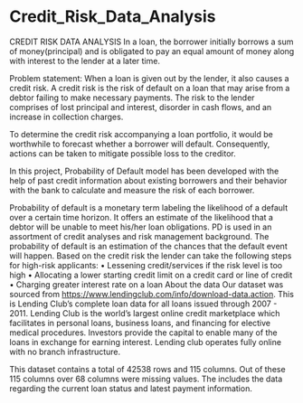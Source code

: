 # Credit_Risk_Data_Analysis

CREDIT RISK DATA ANALYSIS
In a loan, the borrower initially borrows a sum of money(principal) and is obligated to pay an equal amount of money along with interest to the lender at a later time.

Problem statement: When a loan is given out by the lender, it also causes a credit risk. A credit risk is the risk of default on a loan that may arise from a debtor failing to make necessary payments. The risk to the lender comprises of lost principal and interest, disorder in cash flows, and an increase in collection charges.

To determine the credit risk accompanying a loan portfolio, it would be worthwhile to forecast whether a borrower will default. Consequently, actions can be taken to mitigate possible loss to the creditor.

In this project, Probability of Default model has been developed with the help of past credit information about existing borrowers and their behavior with the bank to calculate and measure the risk of each borrower.

Probability of default is a monetary term labeling the likelihood of a default over a certain time horizon. It offers an estimate of the likelihood that a debtor will be unable to meet his/her loan obligations. PD is used in an assortment of credit analyses and risk management background. The probability of default is an estimation of the chances that the default event will happen.
Based on the credit risk the lender can take the following steps for high-risk applicants:
•	Lessening credit/services if the risk level is too high
•	Allocating a lower starting credit limit on a credit card or line of credit
•	Charging greater interest rate on a loan
About the data
Our dataset was sourced from https://www.lendingclub.com/info/download-data.action. This is Lending Club’s complete loan data for all loans issued through 2007 - 2011. Lending Club is the world’s largest online credit marketplace which facilitates in personal loans, business loans, and financing for elective medical procedures. Investors provide the capital to enable many of the loans in exchange for earning interest. Lending club operates fully online with no branch infrastructure. 

This dataset contains a total of 42538 rows and 115 columns. Out of these 115 columns over 68 columns were missing values. The includes the data regarding the current loan status and latest payment information.

